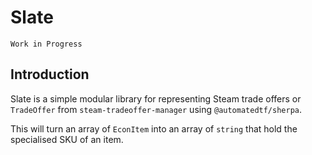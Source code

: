 # Slate

`Work in Progress`

## Introduction

Slate is a simple modular library for representing Steam trade offers or `TradeOffer` from `steam-tradeoffer-manager` using `@automatedtf/sherpa`.

This will turn an array of `EconItem` into an array of `string` that hold the specialised SKU of an item.